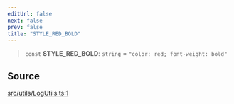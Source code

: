 ```yaml
---
editUrl: false
next: false
prev: false
title: "STYLE_RED_BOLD"
---
```


> `const` **STYLE\_RED\_BOLD**: `string` = `"color: red; font-weight: bold"`

## Source

[src/utils/LogUtils.ts:1](https://github.com/relishinc/dill-pixel/blob/543438455c9a47928084300159416186c2aa1095/src/utils/LogUtils.ts#L1)
